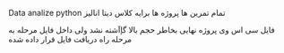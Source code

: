 Data analize python
تمام تمرین ها پروژه ها برایه کلاس دیتا انالیز

فایل سی اس وی پروژه نهایی بخاطر حجم بالا گإآشته نشد ولی داخل فایل مرحله به مرحله راه دریافت فایل قرار داده شده
